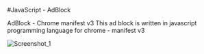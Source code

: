 #JavaScript - AdBlock

AdBlock - Chrome manifest v3
This ad block is written in javascript                              
programming language for chrome - manifest v3

![Screenshot_1](https://user-images.githubusercontent.com/110713770/192225015-c0beece2-5e85-4ee1-aa54-3784a080f064.png)
